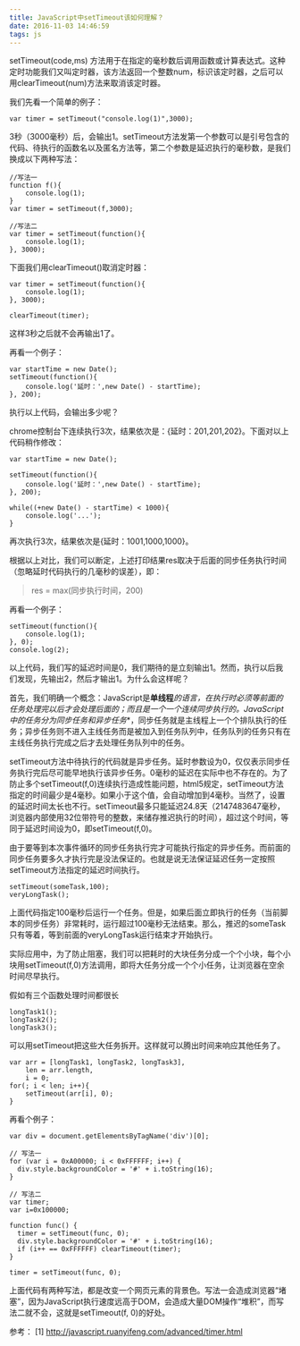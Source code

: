 ```yaml
---
title: JavaScript中setTimeout该如何理解？
date: 2016-11-03 14:46:59
tags: js
---
```


setTimeout(code,ms) 方法用于在指定的毫秒数后调用函数或计算表达式。这种定时功能我们又叫定时器，该方法返回一个整数num，标识该定时器，之后可以用clearTimeout(num)方法来取消该定时器。

<!-- more -->

我们先看一个简单的例子：

```
var timer = setTimeout("console.log(1)",3000);
```
3秒（3000毫秒）后，会输出1。setTimeout方法发第一个参数可以是引号包含的代码、待执行的函数名以及匿名方法等，第二个参数是延迟执行的毫秒数，是我们换成以下两种写法：

```
//写法一
function f(){
    console.log(1);
}
var timer = setTimeout(f,3000);

//写法二
var timer = setTimeout(function(){
    console.log(1);
}, 3000);
```

下面我们用clearTimeout()取消定时器：

```
var timer = setTimeout(function(){
    console.log(1);
}, 3000);

clearTimeout(timer);
```

这样3秒之后就不会再输出1了。

再看一个例子：

```
var startTime = new Date();
setTimeout(function(){
    console.log('延时：',new Date() - startTime);
}, 200);
```

执行以上代码，会输出多少呢？

chrome控制台下连续执行3次，结果依次是：{延时：201,201,202}。下面对以上代码稍作修改：

```
var startTime = new Date();

setTimeout(function(){
    console.log('延时：',new Date() - startTime);
}, 200);

while((+new Date() - startTime) < 1000){
    console.log('...');
}
```

再次执行3次，结果依次是{延时：1001,1000,1000}。

根据以上对比，我们可以断定，上述打印结果res取决于后面的同步任务执行时间（忽略延时代码执行的几毫秒的误差），即：

> res = max(同步执行时间，200)

再看一个例子：

```
setTimeout(function(){
    console.log(1);
}, 0);
console.log(2);
```

以上代码，我们写的延迟时间是0，我们期待的是立刻输出1。然而，执行以后我们发现，先输出2，然后才输出1。为什么会这样呢？

首先，我们明确一个概念：JavaScript是**单线程***的语言，在执行时必须等前面的任务处理完以后才会处理后面的；而且是一个一个连续同步执行的。JavaScript中的任务分为**同步任务**和**异步任务**，同步任务就是主线程上一个个排队执行的任务；异步任务则不进入主线任务而是被加入到任务队列中，任务队列的任务只有在主线任务执行完成之后才去处理任务队列中的任务。

setTimeout方法中待执行的代码就是异步任务。延时参数设为0，仅仅表示同步任务执行完后尽可能早地执行该异步任务。0毫秒的延迟在实际中也不存在的。为了防止多个setTimeout(f,0)连续执行造成性能问题，html5规定，setTimeout方法指定的时间最少是4毫秒。如果小于这个值，会自动增加到4毫秒。当然了，设置的延迟时间太长也不行。setTimeout最多只能延迟24.8天（2147483647毫秒，浏览器内部使用32位带符号的整数，来储存推迟执行的时间），超过这个时间，等同于延迟时间设为0，即setTimeout(f,0)。


由于要等到本次事件循环的同步任务执行完才可能执行指定的异步任务。而前面的同步任务要多久才执行完是没法保证的。也就是说无法保证延迟任务一定按照setTimeout方法指定的延迟时间执行。

```
setTimeout(someTask,100);
veryLongTask();
```

上面代码指定100毫秒后运行一个任务。但是，如果后面立即执行的任务（当前脚本的同步任务）非常耗时，运行超过100毫秒无法结束。那么，推迟的someTask只有等着，等到前面的veryLongTask运行结束才开始执行。

实际应用中，为了防止阻塞，我们可以把耗时的大块任务分成一个个小块，每个小块用setTimeout(f,0)方法调用，即将大任务分成一个个小任务，让浏览器在空余时间尽早执行。

假如有三个函数处理时间都很长

```
longTask1();
longTask2();
longTask3();
```

可以用setTimeout把这些大任务拆开。这样就可以腾出时间来响应其他任务了。

```
var arr = [longTask1, longTask2, longTask3],
    len = arr.length,
    i = 0;
for(; i < len; i++){
	setTimeout(arr[i], 0);
}
```

再看个例子：

```
var div = document.getElementsByTagName('div')[0];

// 写法一
for (var i = 0xA00000; i < 0xFFFFFF; i++) {
  div.style.backgroundColor = '#' + i.toString(16);
}

// 写法二
var timer;
var i=0x100000;

function func() {
  timer = setTimeout(func, 0);
  div.style.backgroundColor = '#' + i.toString(16);
  if (i++ == 0xFFFFFF) clearTimeout(timer);
}

timer = setTimeout(func, 0);
```

上面代码有两种写法，都是改变一个网页元素的背景色。写法一会造成浏览器“堵塞”，因为JavaScript执行速度远高于DOM，会造成大量DOM操作“堆积”，而写法二就不会，这就是setTimeout(f, 0)的好处。

参考：
[1] http://javascript.ruanyifeng.com/advanced/timer.html